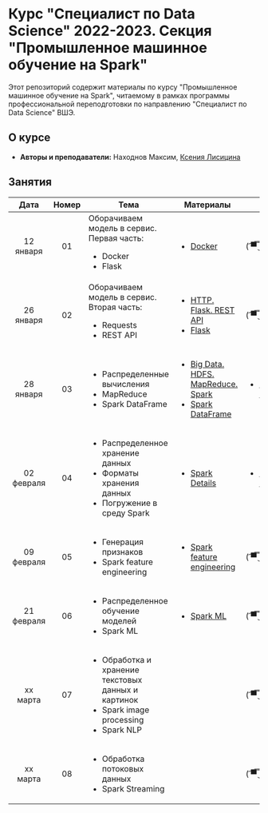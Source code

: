 # Курс "Специалист по Data Science" 2022-2023. Секция "Промышленное машинное обучение на Spark"

Этот репозиторий содержит материалы по курсу "Промышленное машинное обучение на Spark", читаемому в рамках программы профессиональной переподготовки по направлению "Специалист по Data Science" ВШЭ.

## О курсе

* **Авторы и преподаватели:** Находнов Максим, [Ксения Лисицина](https://github.com/ksenilis/Spark_hse_DPO)

## Занятия

|    Дата    | Номер | Тема                                                         | Материалы                                                    | ДЗ                                                           |
| :--------: | :---: | ------------------------------------------------------------ | ------------------------------------------------------------ | ------------------------------------------------------------ |
| 12 января  |  01   | Оборачиваем модель в сервис. Первая часть:<ul><li>Docker</li><li>Flask</li></ul> | <ul><li>[Docker](Seminars/Seminar%2001/Docker)</li></ul>     | ( ͡▀̿ ̿ ͜ʖ ͡▀̿ ̿ )                                                  |
| 26 января  |  02   | Оборачиваем модель в сервис. Вторая часть:<ul><li>Requests</li><li>REST API</li></ul> | <ul><li>[HTTP. Flask. REST API](Seminars/Seminar%2002/HTTP.%20Flask.%20REST%20API.ipynb)</li><li>[Flask](Seminars/Seminar%2002/Flask)</li></ul> | ( ͡▀̿ ̿ ͜ʖ ͡▀̿ ̿ )                                                  |
| 28 января  |  03   | <ul><li>Распределенные вычисления</li><li>MapReduce</li><li>Spark DataFrame</li></ul> | <ul><li>[Big Data. HDFS. MapReduce. Spark](Seminars/Seminar%2003/Big%20Data.%20HDFS.%20MapReduce.%20Spark.pdf)</li><li>[Spark DataFrame](Seminars/Seminar%2003/Spark%20DataFrame%20Basics.ipynb)</li></ul> | <ul><li>[Spark DataFrame](Tasks/Task%2001/Task%2001.ipynb)</li></ul> |
| 02 февраля |  04   | <ul><li>Распределенное хранение данных</li><li>Форматы хранения данных</li><li>Погружение в среду Spark</li></ul> | <ul><li>[Spark Details](Seminars/Seminar%2004/Spark%20Details.ipynb)</li></ul> | <ul><li>[Spark Details](Tasks/Task%2002/Task%2002.ipynb)</li></ul> |
| 09 февраля |  05   | <ul><li>Генерация признаков</li><li>Spark feature engineering</li></ul> | <ul><li>[Spark feature engineering](Seminars/Seminar%2005/Feature%20Engineering.ipynb)</li></ul>  | ( ͡▀̿ ̿ ͜ʖ ͡▀̿ ̿ )                                                  |
| 21 февраля |  06   | <ul><li>Распределенное обучение моделей</li><li>Spark ML</li></ul> | <ul><li>[Spark ML](Seminars/Seminar%2006/Spark%20ML.ipynb)</li></ul>  | ( ͡▀̿ ̿ ͜ʖ ͡▀̿ ̿ )                                                  |
| xx марта   |  07   | <ul><li>Обработка и хранение текстовых данных и картинок</li><li>Spark image processing</li><li>Spark NLP</li></ul> |                                                              | ( ͡▀̿ ̿ ͜ʖ ͡▀̿ ̿ )                                                  |
| xx марта   |  08   | <ul><li>Обработка потоковых данных</li><li>Spark Streaming</li></ul> |                                                              | ( ͡▀̿ ̿ ͜ʖ ͡▀̿ ̿ )                                                  |

